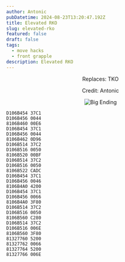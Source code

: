 ```yaml
---
author: Antonic
pubDatetime: 2024-08-23T13:20:47.192Z
title: Elevated RKO
slug: elevated-rko
featured: false
draft: false
tags:
  - move hacks
  - front grapple
description: Elevated RKO
---
```

<center>
Replaces: TKO <p>
Credit: Antonic

![Big Ending](../assets/elevated-rko.gif)
</center>

```text
D106B454 37C1
D106B456 0044
8106B460 00E6
D106B454 37C1
D106B456 0044
8106B462 0D96
D106B514 37C2
D106B516 0050
8106B520 00BF
D106B514 37C2
D106B516 0050
8106B522 CADC
D106B454 37C1
D106B456 0046
8106B4A0 4200
D106B454 37C1
D106B456 0066
8106B4A0 3F80
D106B514 37C2
D106B516 0050
8106B560 C280
D106B514 37C2
D106B516 006E
8106B560 3F80
81327760 5200
81327762 0066
81327764 5200
81327766 006E
```
